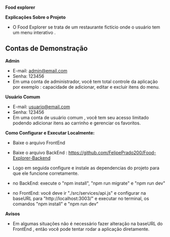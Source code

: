 **Food explorer**

**Explicações Sobre o Projeto**

- O Food Explorer se trata de um restaurante fictício onde o usuário tem um menu interativo .

## Contas de Demonstração


**Admin**
- E-mail: admin@email.com
- Senha: 123456
- Em uma conta de administrador, você tem total controle da aplicação por exemplo : capacidade de adicionar, editar e excluir itens do menu.


**Usuário Comum**
- E-mail: usuario@email.com
- Senha: 123456
- Em uma conta de usuário comum , você tem seu acesso limitado podendo adicionar itens ao carrinho e gerenciar os favoritos.

**Como Configurar e Executar Localmente:**
- Baixe o arquivo FrontEnd
- Baixe o arquivo BackEnd : https://github.com/FelipePrado200/Food-Explorer-Backend

- Logo em seguida configure e instale as dependencias do projeto para que ele funcione corretamente.
- no BackEnd: execute o "npm install", "npm run migrate" e "npm run dev"
- no FrontEnd: você deve ir "./src/services/api.js" e configurar na baseURL para "http://localhost:3003/" e executar no terminal, os comandos "npm install" e "npm run dev"


**Avisos**
- Em algumas situações não é necessário fazer alteração na baseURL do FrontEnd , então você pode tentar rodar a aplicação diretamente.
